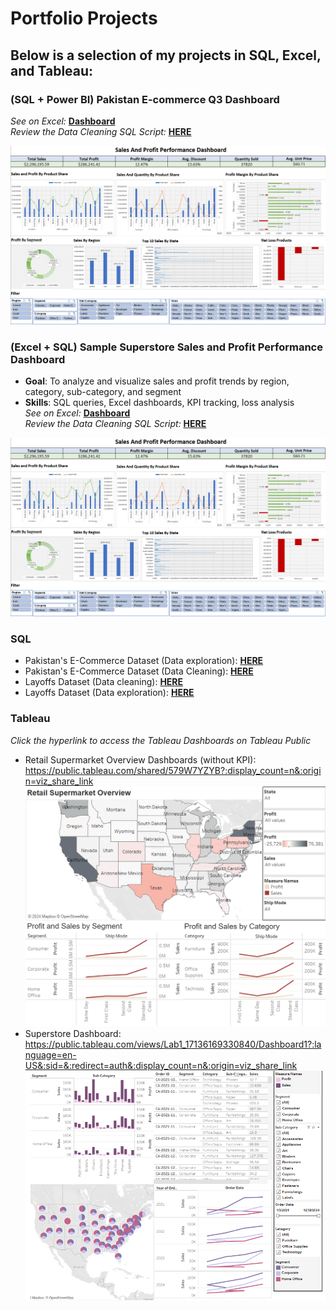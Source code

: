 # Portfolio Projects
## Below is a selection of my projects in SQL, Excel, and Tableau:

### (SQL + Power BI) Pakistan E-commerce Q3 Dashboard

*See on Excel:* **[Dashboard](https://app.powerbi.com/groups/me/reports/17e66c59-ecce-44e5-82b7-708a5a6e4efb?ctid=0ad0fbf8-69ca-4e5e-afad-cd70424ac626&pbi_source=linkShare)** <br /> 
*Review the Data Cleaning SQL Script:* **[HERE](https://github.com/hidayatulnajwa/Data-Analyst-Portfolio/blob/481d323b85ea8b6d0176fc7e3ca0bdb968c95e12/SQL%20-%20Data%20Cleaning%20samplesuperstore.sql)** <br /> 

![Sample Superstore Dashboard](visuals/SampleSuperstoreDashboard.png) <br />


### (Excel + SQL) Sample Superstore Sales and Profit Performance Dashboard

- **Goal**: To analyze and visualize sales and profit trends by region, category, sub-category, and segment  
- **Skills**: SQL queries, Excel dashboards, KPI tracking, loss analysis<br /> 
*See on Excel:* **[Dashboard](https://github.com/hidayatulnajwa/Data-Analyst-Portfolio/blob/a83f7e025b199caf8cc689ffd4198463a6bd5a81/Excel%20-%20Sales%20and%20Profit%20Performance%20Dasboard.xlsx)** <br /> 
*Review the Data Cleaning SQL Script:* **[HERE](https://github.com/hidayatulnajwa/Data-Analyst-Portfolio/blob/481d323b85ea8b6d0176fc7e3ca0bdb968c95e12/SQL%20-%20Data%20Cleaning%20samplesuperstore.sql)** <br /> 

![Sample Superstore Dashboard](visuals/SampleSuperstoreDashboard.png) <br />

### SQL

- Pakistan's E-Commerce Dataset (Data exploration): **[HERE](SQL_Data_Exploratory_Pakistanec.sql)** <br />
- Pakistan's E-Commerce Dataset (Data Cleaning): **[HERE](SQL_Data_Cleaning_Pakistanec.sql)** <br />
- Layoffs Dataset (Data cleaning): **[HERE](SQL_Data_Cleaning_world_layoffs.sql)** <br /> 
- Layoffs Dataset (Data exploration): **[HERE](SQL_Data_Exploratory_world_layoffs.sql)** <br />
  
### Tableau 

*Click the hyperlink to access the Tableau Dashboards on Tableau Public* <br />

- Retail Supermarket Overview Dashboards (without KPI):<br />
  https://public.tableau.com/shared/579W7YZYB?:display_count=n&:origin=viz_share_link<br />
  ![Retail Supermarket Overview Dashboard](visuals/RetailSupermarketOverviewDashboard.png) <br />
- Superstore Dashboard:<br />
  https://public.tableau.com/views/Lab1_17136169330840/Dashboard1?:language=en-US&:sid=&:redirect=auth&:display_count=n&:origin=viz_share_link<br />
  ![Superstore Dashboard](visuals/SuperstoreDashboard.png)











